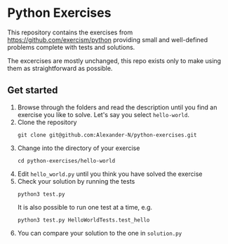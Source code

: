 # Python Exercises

This repository contains the exercises from https://github.com/exercism/python
providing small and well-defined problems complete with tests and solutions.

The excercises are mostly unchanged, this repo exists only to make using them as
straightforward as possible.

## Get started

1. Browse through the folders and read the description until you find an
exercise you like to solve. Let's say you select `hello-world`.
2. Clone the repository
    ```
    git clone git@github.com:Alexander-N/python-exercises.git
    ```
3. Change into the directory of your exercise
    ```
    cd python-exercises/hello-world
    ```
4. Edit `hello_world.py` until you think you have solved the exercise
5. Check your solution by running the tests
    ```
    python3 test.py
    ```
    It is also possible to run one test at a time, e.g.
    ```
    python3 test.py HelloWorldTests.test_hello
    ```
5. You can compare your solution to the one in `solution.py`
